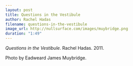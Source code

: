 ```yaml
---
layout: post
title: Questions in the Vestibule
author: Rachel Hadas
filename: questions-in-the-vestibule
image_url: http://nullsurface.com/images/muybridge.png
duration: "1:49"
---
```


_Questions in the Vestibule_.  Rachel Hadas.  2011.

Photo by Eadweard James Muybridge.

